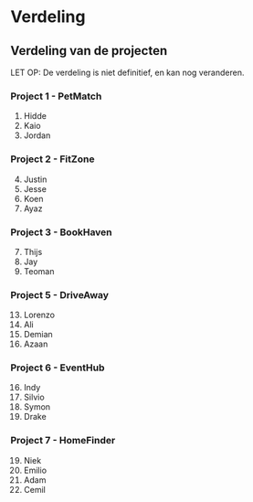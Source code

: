 # Verdeling

## Verdeling van de projecten

LET OP: De verdeling is niet definitief, en kan nog veranderen.

### Project 1 - PetMatch

1. Hidde
2. Kaio
3. Jordan

### Project 2 - FitZone

4. Justin
5. Jesse
6. Koen
7. Ayaz

### Project 3 - BookHaven

7. Thijs
8. Jay
10. Teoman


### Project 5 - DriveAway

13. Lorenzo
14. Ali
15. Demian
16. Azaan

### Project 6 - EventHub

16. Indy
17. Silvio
18. Symon
19. Drake

### Project 7 - HomeFinder

19. Niek
20. Emilio
21. Adam
22. Cemil